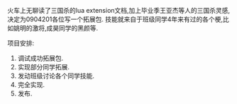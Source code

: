 火车上无聊读了三国杀的lua extension文档,加上毕业季王亚杰等人的三国杀灵感,决定为0904201各位写一个拓展包.
技能就来自于班级同学4年来有过的各个梗,比如姚明的激将,成昊同学的黑颜等.

项目安排:

1. 调试成功拓展包.
2. 实现部分同学拓展.
3. 发动班级讨论各个同学技能.
4. 完全实现.
5. 发布.

